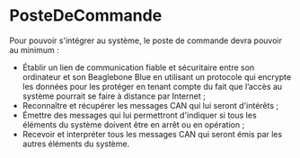 # PosteDeCommande

Pour pouvoir s'intégrer au système, le poste de commande devra pouvoir au minimum :
- Établir un lien de communication fiable et sécuritaire entre son ordinateur et son Beaglebone Blue en utilisant un protocole qui encrypte les données pour les protéger en tenant compte du fait que l’accès au système pourrait se faire à distance par Internet ;
- Reconnaître et récupérer les messages CAN qui lui seront d'intérêts ;
- Émettre des messages qui lui permettront d'indiquer si tous les éléments du système doivent être en arrêt ou en opération ;
- Recevoir et interpréter tous les messages CAN qui seront émis par les autres éléments du système.
